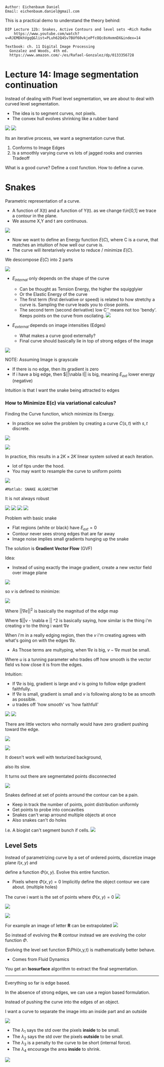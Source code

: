 ```
Author: Eichenbaum Daniel
Email: eichenbaum.daniel@gmail.com
```
This is a practical demo to understand the theory behind:
```
DIP Lecture 12b: Snakes, Active Contours and level sets ¬Rich Radke
    https://www.youtube.com/watch?v=RJEMDkhVgqQ&list=PLuh62Q4Sv7BUf60vkjePfcOQc8sHxmnDX&index=14

Textbook: ch. 11 Digital Image Processing
  Gonzalez and Woods, 4th ed.  
  https://www.amazon.com/-/es/Rafael-Gonzalez/dp/0133356728  
```

# Lecture 14: Image segmentation continuation

Instead of dealing with Pixel level segmentation, we are about to deal with curved level segmentation.
- The idea is to segment curves, not pixels.
- The convex hull evolves shrinking like a rubber band

![](active_contour_1.jpg)
![](active_contour_2.jpg)


Its an iterative process, we want a segmentation curve that.
1) Conforms to Image Edges
2) Is a smoothly varying curve vs lots of jagged rooks and crannies Tradeoff

What is a good curve? Define a cost function.
How to define a curve.

# Snakes
Parametric representation of a curve.
- A function of X(t) and a function of Y(t). as we change t\in[0,1] we trace a contour in the plane.
- We assume X,Y and t are continuous.

![](parametric_curve.jpg)

- Now we want to define an Energy function $E(C)$, where C is a curve, that matches an intuition of how well our curve is.
- The curve will iteretarively evolve to reduce / minimize $E(C)$.

We descompose $E(C)$ into 2 parts

![](energy_curve.jgp)

- $E_{internal}$ only depends on the shape of the curve
    - Can be thought as Tension Energy, the higher the squigglyier
    - Or the Elastic Energy of the curve
    - The first term (first derivative or speed) is related to how stretchy a curve is. Sampling the curve leads you to close points.
    - The second term (second derivative) low C'' means not too 'bendy'. Keeps points on the curve from oscilating.
![](energy_curve_2.jpg)

- $E_{external}$ depends on image intensities (Edges)
    - What makes a curve good externally?
    - Final curve should basically lie in top of strong edges of the image

![](energy_curve_3.jpg)

NOTE: Assuming Image is grayscale
- If there is no edge, then its gradient is zero
- If i have a big edge, then $||\nabla I|| is big, meaning $E_{ext}$ lower energy (negative)
    
Intuition is that I want the snake being attracted to edges
    
### How to Minimize E(c) via variational calculus?

Finding the Curve function, which minimize its Energy.
- In practice we solve the problem by creating a curve $C(s,t)$ with $s, t$ discrete.

![](energy_curve_4.jpg)

![](energy_curve_5.jpg)

In practice, this results in a $2K \times 2K$ linear system solved at each iteration.
- lot of tips under the hood.
- You may want to resample the curve to uniform points

![](energy_curve_6.jpg)

```
#Matlab: SNAKE ALGORITHM
```
It is not always robust

![](energy_curve_7.jpg)
![](energy_curve_8.jpg)
![](energy_curve_9.jpg)
![](energy_curve_10.jpg)

Problem with basic snake 
- Flat regions (white or black) have $E_{ext}=0$ 
- Contour never sees strong edges that are far away
- Image noise implies small gradients hunging up the snake

The solution is **Gradient Vector Flow** (GVF)

Idea:
- Instead of using exactly the image gradient, create a new vector field over image plane

![](gradient_vector_flux_1.jpg)

so $v$ is defined to minimize:

![](gradient_vector_flux_2.jpg)

Where $||\nabla e||^2$ is basically the magnitud of the edge map

Where $||v - \nabla e || ^2 is basically saying, how similar is the thing i'm creating $v$ to the thing i want $\nabla e$

When i'm in a really edging region, then the $v$ i'm creating agrees with what's going on with the edges $\nabla e$.
- As Those terms are multyping, when $\nabla e$ is big, $v-\nabla e$ must be small.

Where $u$ is a tunning parameter who trades off how smooth is the vector field vs how close it is from the edges.

Intuition:
- If $\nabla e$ is big, gradient is large and $v$ is going to follow edge gradient faithfully.
- If $\nabla e$ is small, gradient is small and $v$ is following along to be as smooth as possible.
- $u$ trades off 'how smooth' vs 'how faithfull'

![](gradient_vector_flux_3.jpg)
![](gradient_vector_flux_4.jpg)

There are little vectors who normally would have zero gradient pushing toward the edge.

![](gradient_vector_flux_5.jpg)

![](gradient_vector_flux_6.jpg)

It doesn't work well with texturized background, 

also its slow.


It turns out there are segmentated points disconnected

![](gradient_vector_flux_7.jpg)

Snakes defined at set of points arround the contour can be a pain.
- Keep in track the number of points, point distribution uniformly
- Get points to probe into concavities
- Snakes can't wrap arround multiple objects at once
- Also snakes can't do holes
 
I.e. A biogist can't segment bunch if cells.
![](cell_example.jpg)



## Level Sets
Instead of parametrizing curve by a set of ordered points, discretize image plane $I(x,y)$ and 

define a function $\Phi (x,y)$. Evolve this entire function.

- Pixels where $\Phi (x,y) = 0$ Implicitly define the object contour we care about. (multiple holes)

The curve i want is the set of points where $\Phi (x,y) = 0$
![](level_sets_1.jpg)

![](level_sets_2.jpg)

![](level_sets_3.jpg)

For example an image of letter **R** can be extrapolated
![](level_sets_4.jpg)

So instead of evolving the **R** contour instead we are evolving the color function $\Phi$.

Evolving the level set function $\Phi(x,y,t) is mathematically better behave.
- Comes from Fluid Dynamics

You get an **Isosurface** algorithm to extract the final segmentation.


---
Everything so far is edge based.

In the absence of strong edges, we can use a region based formulation.

Instead of pushing the curve into the edges of an object. 

I want a curve to separate the image into an inside part and an outside

![](region_segmentation.jpg)

- The $\lambda_1$ says the std over the pixels **inside** to be small.
- The $\lambda_2$ says the std over the pixels **outside** to be small.
- The $\lambda_3$ is a penalty to the curve to be short (internal force).
- The $\lambda_4$ encourage the area **inside** to shrink.

![](region_segmentation_2.jpg)

